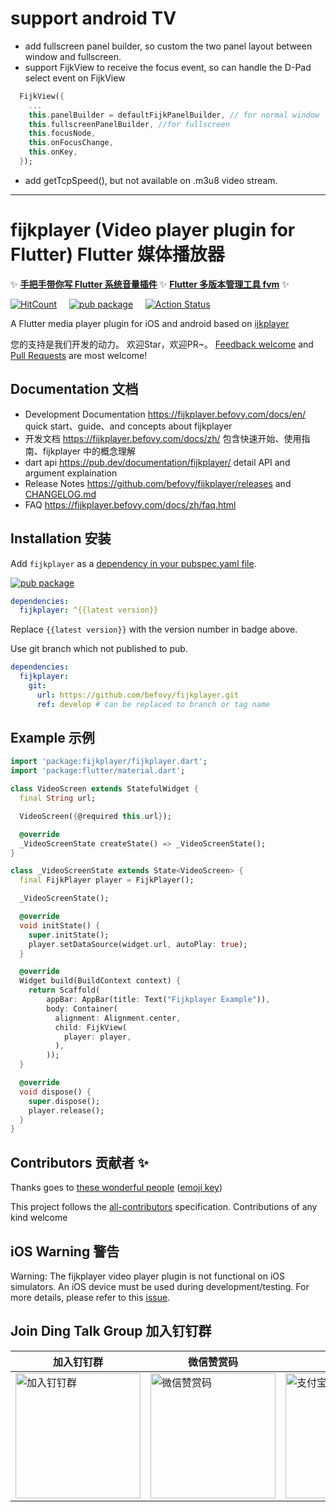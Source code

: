 # support android TV
* add fullscreen panel builder, so custom the two panel layout between window and fullscreen.
* support FijkView to receive the focus event, so can handle the D-Pad select event on FijkView
``` dart
  FijkView({
    ...
    this.panelBuilder = defaultFijkPanelBuilder, // for normal window
    this.fullscreenPanelBuilder, //for fullscreen
    this.focusNode,
    this.onFocusChange,
    this.onKey,
  });
```
* add getTcpSpeed(), but not available on .m3u8 video stream.
---

# fijkplayer (Video player plugin for Flutter) Flutter 媒体播放器

✨ **[手把手带你写 Flutter 系统音量插件](https://www.yuque.com/befovy/share/flutter_volume)**  ✨  **[Flutter 多版本管理工具 fvm](https://github.com/befovy/fvm)** ✨

[![HitCount](https://hits.dwyl.com/befovy/fijkplayer.svg)](https://hits.dwyl.com/befovy/fijkplayer) &nbsp; &nbsp;
[![pub package](https://img.shields.io/pub/v/fijkplayer.svg)](https://pub.dartlang.org/packages/fijkplayer) &nbsp; &nbsp;
[![Action Status](https://github.com/befovy/fijkplayer/workflows/Flutter/badge.svg?branch=master)](https://github.com/befovy/fijkplayer/actions) &nbsp; &nbsp;


A Flutter media player plugin for iOS and android based on [ijkplayer](https://github.com/befovy/ijkplayer)

您的支持是我们开发的动力。 欢迎Star，欢迎PR~。
[Feedback welcome](https://github.com/befovy/fijkplayer/issues) and
[Pull Requests](https://github.com/befovy/fijkplayer/pulls) are most welcome!

## Documentation 文档

* Development Documentation https://fijkplayer.befovy.com/docs/en/ quick start、guide、and concepts about fijkplayer 
* 开发文档  https://fijkplayer.befovy.com/docs/zh/ 包含快速开始、使用指南、fijkplayer 中的概念理解
* dart api https://pub.dev/documentation/fijkplayer/ detail API and argument explaination
* Release Notes https://github.com/befovy/fijkplayer/releases and [CHANGELOG.md](./CHANGELOG.md)
* FAQ https://fijkplayer.befovy.com/docs/zh/faq.html

## Installation 安装

Add `fijkplayer` as a [dependency in your pubspec.yaml file](https://flutter.io/using-packages/). 

[![pub package](https://img.shields.io/pub/v/fijkplayer.svg)](https://pub.dartlang.org/packages/fijkplayer)

```yaml
dependencies:
  fijkplayer: ^{{latest version}}
```

Replace `{{latest version}}` with the version number in badge above.

Use git branch which not published to pub.
```yaml
dependencies:
  fijkplayer:
    git:
      url: https://github.com/befovy/fijkplayer.git
      ref: develop # can be replaced to branch or tag name
```

## Example 示例

```dart
import 'package:fijkplayer/fijkplayer.dart';
import 'package:flutter/material.dart';

class VideoScreen extends StatefulWidget {
  final String url;

  VideoScreen({@required this.url});

  @override
  _VideoScreenState createState() => _VideoScreenState();
}

class _VideoScreenState extends State<VideoScreen> {
  final FijkPlayer player = FijkPlayer();

  _VideoScreenState();

  @override
  void initState() {
    super.initState();
    player.setDataSource(widget.url, autoPlay: true);
  }

  @override
  Widget build(BuildContext context) {
    return Scaffold(
        appBar: AppBar(title: Text("Fijkplayer Example")),
        body: Container(
          alignment: Alignment.center,
          child: FijkView(
            player: player,
          ),
        ));
  }

  @override
  void dispose() {
    super.dispose();
    player.release();
  }
}

```

## Contributors 贡献者 ✨

Thanks goes to [these wonderful people](./CONTRIBUTORS.md) ([emoji key](https://allcontributors.org/docs/en/emoji-key))

This project follows the [all-contributors](https://github.com/all-contributors/all-contributors) specification. Contributions of any kind welcome

## iOS Warning 警告

Warning: The fijkplayer video player plugin is not functional on iOS simulators. An iOS device must be used during development/testing. For more details, please refer to this [issue](https://github.com/flutter/flutter/issues/14647).


## Join Ding Talk Group 加入钉钉群

<div>
  <table>
    <thead><tr>
      <th>加入钉钉群</th>
      <th>微信赞赏码</th>
      <th>支付宝</th>
    </tr></thead>
    <tbody><tr>
      <td>
        <img width="200" height="200" src="https://cdn.jsdelivr.net/gh/befovy/fijkplayer@master/docs/images/dingtalk.jpg" alt="加入钉钉群" />
      </td>
      <td>
        <img width="200" height="200" src="https://cdn.jsdelivr.net/gh/befovy/images@master/assets/wechat-qr-code.jpeg" alt="微信赞赏码" />
      </td>
      <td>
        <img width="200" height="200" src="https://cdn.jsdelivr.net/gh/befovy/images@master/assets/alipay-qr-code.jpeg" alt="支付宝二维码" />
      </td>
    </tr></tbody>
  </table>
</div>
